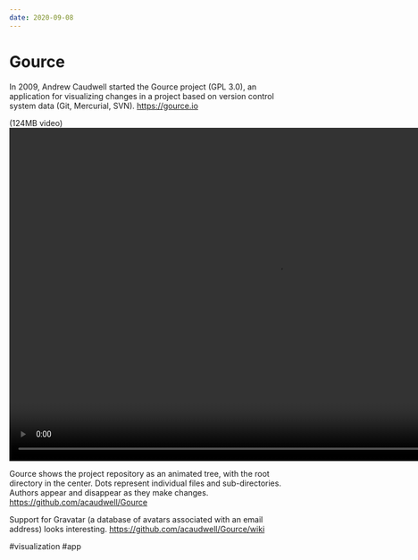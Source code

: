 ```yaml
---
date: 2020-09-08
---
```


# Gource

In 2009, Andrew Caudwell started the Gource project (GPL 3.0), an application for visualizing changes in a project based on version control system data (Git, Mercurial, SVN).
https://gource.io

(124MB video)
<video width="960" height="596" controls>
  <source src="https://storage.googleapis.com/micro-public/gource.mp4" type="video/mp4">
</video>

Gource shows the project repository as an animated tree, with the root directory in the center.
Dots represent individual files and sub-directories. Authors appear and disappear as they make changes.
https://github.com/acaudwell/Gource

Support for Gravatar (a database of avatars associated with an email address) looks interesting.
https://github.com/acaudwell/Gource/wiki

#visualization #app
